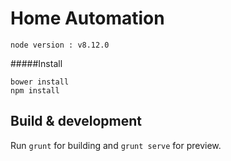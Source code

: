 # Home Automation

```
node version : v8.12.0
```

#####Install 
```
bower install
npm install

```

## Build & development

Run `grunt` for building and `grunt serve` for preview.
